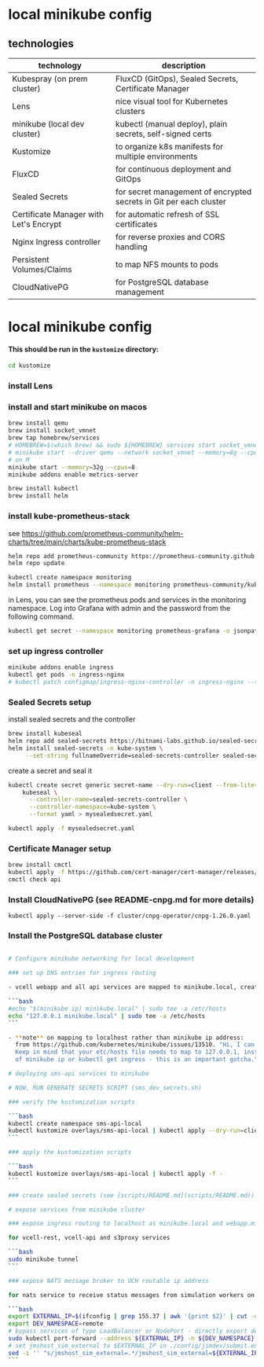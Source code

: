 # local minikube config

## technologies

| technology                             | description                                                        |
| -------------------------------------- | ------------------------------------------------------------------ |
| Kubespray (on prem cluster)            | FluxCD (GitOps), Sealed Secrets, Certificate Manager               |
| Lens                                   | nice visual tool for Kubernetes clusters                           |
| minikube (local dev cluster)           | kubectl (manual deploy), plain secrets, self-signed certs          |
| Kustomize                              | to organize k8s manifests for multiple environments                |
| FluxCD                                 | for continuous deployment and GitOps                               |
| Sealed Secrets                         | for secret management of encrypted secrets in Git per each cluster |
| Certificate Manager with Let's Encrypt | for automatic refresh of SSL certificates                          |
| Nginx Ingress controller               | for reverse proxies and CORS handling                              |
| Persistent Volumes/Claims              | to map NFS mounts to pods                                          |
| CloudNativePG                          | for PostgreSQL database management                                 |

# local minikube config

#### This should be run in the `kustomize` directory:

```bash
cd kustomize
```

### install Lens

### install and start minikube on macos

```bash
brew install qemu
brew install socket_vmnet
brew tap homebrew/services
# HOMEBREW=$(which brew) && sudo ${HOMEBREW} services start socket_vmnet
# minikube start --driver qemu --network socket_vmnet --memory=8g --cpus=2
# on M
minikube start --memory=32g --cpus=8
minikube addons enable metrics-server

brew install kubectl
brew install helm
```

### install kube-prometheus-stack

see https://github.com/prometheus-community/helm-charts/tree/main/charts/kube-prometheus-stack

```bash
helm repo add prometheus-community https://prometheus-community.github.io/helm-charts
helm repo update

kubectl create namespace monitoring
helm install prometheus --namespace monitoring prometheus-community/kube-prometheus-stack
```

in Lens, you can see the prometheus pods and services in the monitoring namespace.
Log into Grafana with admin and the password from the following command.

```bash
kubectl get secret --namespace monitoring prometheus-grafana -o jsonpath="{.data.admin-password}" | base64 --decode ; echo
```

### set up ingress controller

```bash
minikube addons enable ingress
kubectl get pods -n ingress-nginx
# kubectl patch configmap/ingress-nginx-controller -n ingress-nginx --type merge -p '{"data":{"allow-snippet-annotations":"true"}}'
```

### Sealed Secrets setup

install sealed secrets and the controller

```bash
brew install kubeseal
helm repo add sealed-secrets https://bitnami-labs.github.io/sealed-secrets
helm install sealed-secrets -n kube-system \
     --set-string fullnameOverride=sealed-secrets-controller sealed-secrets/sealed-secrets
```

create a secret and seal it

```bash
kubectl create secret generic secret-name --dry-run=client --from-literal=foo=bar -o yaml | \
    kubeseal \
      --controller-name=sealed-secrets-controller \
      --controller-namespace=kube-system \
      --format yaml > mysealedsecret.yaml

kubectl apply -f mysealedsecret.yaml
```

### Certificate Manager setup

```bash
brew install cmctl
kubectl apply -f https://github.com/cert-manager/cert-manager/releases/download/v1.16.1/cert-manager.yaml
cmctl check api
```

### Install CloudNativePG (see README-cnpg.md for more details)

```aiignore
kubectl apply --server-side -f cluster/cnpg-operator/cnpg-1.26.0.yaml
```

### Install the PostgreSQL database cluster

```aiignore

```

````bash
# Configure minikube networking for local development

### set up DNS entries for ingress routing

- vcell webapp and all api services are mapped to minikube.local, create local DNS entry for minikube.local

```bash
#echo "$(minikube ip) minikube.local" | sudo tee -a /etc/hosts
echo "127.0.0.1 minikube.local" | sudo tee -a /etc/hosts
```

- **note** on mapping to localhost rather than minikube ip address:
  from https://github.com/kubernetes/minikube/issues/13510. "Hi, I can confirm that running minikube tunnel works for me on m1 with the docker driver.
  Keep in mind that your etc/hosts file needs to map to 127.0.0.1, instead of the output
  of minikube ip or kubectl get ingress - this is an important gotcha."

# deploying sms-api services to minikube

# NOW, RUN GENERATE SECRETS SCRIPT (sms_dev_secrets.sh)

### verify the kustomization scripts

```bash
kubectl create namespace sms-api-local
kubectl kustomize overlays/sms-api-local | kubectl apply --dry-run=client --validate=true -f -
```

### apply the kustomization scripts

```bash
kubectl kustomize overlays/sms-api-local | kubectl apply -f -
```

### create sealed secrets (see [scripts/README.md](scripts/README.md))

# expose services from minikube cluster

### expose ingress routing to localhost as minikube.local and webapp.minikube.local

for vcell-rest, vcell-api and s3proxy services

```bash
sudo minikube tunnel
```

### expose NATS message broker to UCH routable ip address

for nats service to receive status messages from simulation workers on HPC cluster

```bash
export EXTERNAL_IP=$(ifconfig | grep 155.37 | awk '{print $2}' | cut -d'-' -f1)
export DEV_NAMESPACE=remote
# bypass services of type LoadBalancer or NodePort - directly export deployment ports
sudo kubectl port-forward --address ${EXTERNAL_IP} -n ${DEV_NAMESPACE} deployment/nats 4222:4222
# set jmshost_sim_external to $EXTERNAL_IP in ./config/jimdev/submit.env
sed -i '' "s/jmshost_sim_external=.*/jmshost_sim_external=${EXTERNAL_IP}/" ./config/jimdev/submit.env
```
````
